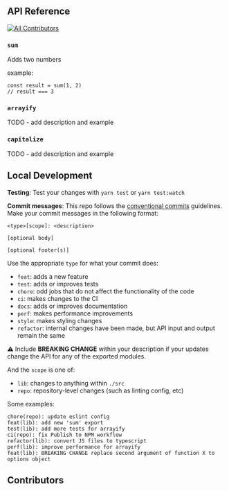 ## API Reference
<!-- ALL-CONTRIBUTORS-BADGE:START - Do not remove or modify this section -->
[![All Contributors](https://img.shields.io/badge/all_contributors-2-orange.svg?style=flat-square)](#contributors-)
<!-- ALL-CONTRIBUTORS-BADGE:END -->

### `sum`

Adds two numbers

example:

```
const result = sum(1, 2)
// result === 3
```

### `arrayify`

TODO - add description and example

### `capitalize`

TODO - add description and example

## Local Development

**Testing**: Test your changes with `yarn test` or `yarn test:watch`

**Commit messages**: This repo follows the [conventional commits](https://www.conventionalcommits.org/en/v1.0.0/#summary) guidelines. Make your commit messages in the following format:

```
<type>[scope]: <description>

[optional body]

[optional footer(s)]
```

Use the appropriate `type` for what your commit does:

- `feat`: adds a new feature
- `test`: adds or improves tests
- `chore`: odd jobs that do not affect the functionality of the code
- `ci`: makes changes to the CI
- `docs`: adds or improves documentation
- `perf`: makes performance improvements
- `style`: makes styling changes
- `refactor`: internal changes have been made, but API input and output remain the same

⚠️ Include **BREAKING CHANGE** within your description if your updates change the API for any of the exported modules.

And the `scope` is one of:

- `lib`: changes to anything within `./src`
- `repo`: repository-level changes (such as linting config, etc)

Some examples:

```
chore(repo): update eslint config
feat(lib): add new 'sum' export
test(lib): add more tests for arrayify
ci(repo): fix Publish to NPM workflow
refactor(lib): convert JS files to typescript
perf(lib): improve performance for arrayify
feat(lib): BREAKING CHANGE replace second argument of function X to options object
```

## Contributors

<!-- ALL-CONTRIBUTORS-LIST:START - Do not remove or modify this section -->
<!-- prettier-ignore-start -->
<!-- markdownlint-disable -->

<!-- markdownlint-restore -->
<!-- prettier-ignore-end -->

<!-- ALL-CONTRIBUTORS-LIST:END -->
<!-- prettier-ignore -->
<!-- ALL-CONTRIBUTORS-LIST:END -->

